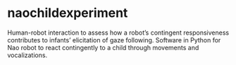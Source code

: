# naochildexperiment

Human-robot interaction to assess how a robot’s contingent responsiveness contributes to infants’ elicitation of gaze following.
Software in Python for Nao robot to react contingently to a child through movements and vocalizations.
